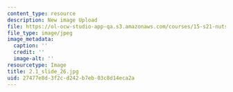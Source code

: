 ```yaml
---
content_type: resource
description: New image Upload
file: https://ol-ocw-studio-app-qa.s3.amazonaws.com/courses/15-s21-nuts-and-bolts-of-business-plans-january-iap-2014/27477e8d3f2cd242b7eb03c8d14eca2a_2.1_slide_26.jpg
file_type: image/jpeg
image_metadata:
  caption: ''
  credit: ''
  image-alt: ''
resourcetype: Image
title: 2.1_slide_26.jpg
uid: 27477e8d-3f2c-d242-b7eb-03c8d14eca2a
---
```

